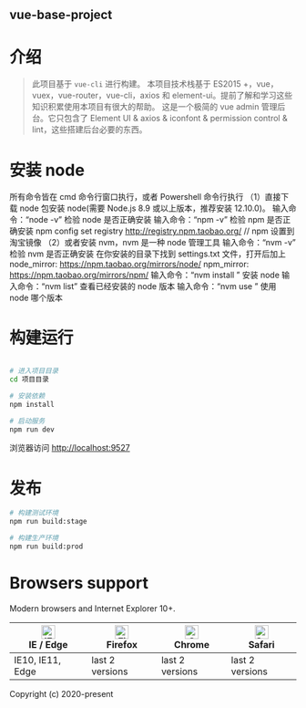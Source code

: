 ## vue-base-project

# 介绍

> 此项目基于 `vue-cli` 进行构建。
> 本项目技术栈基于 ES2015 +，vue，vuex，vue-router，vue-cli，axios 和 element-ui。提前了解和学习这些知识积累使用本项目有很大的帮助。
> 这是一个极简的 vue admin 管理后台。它只包含了 Element UI & axios & iconfont & permission control & lint，这些搭建后台必要的东西。

# 安装 node

所有命令皆在 cmd 命令行窗口执行，或者 Powershell 命令行执行
（1）直接下载 node 包安装 node(需要 Node.js 8.9 或以上版本，推荐安装 12.10.0)。
输入命令：“node -v” 检验 node 是否正确安装
输入命令：“npm -v” 检验 npm 是否正确安装
npm config set registry http://registry.npm.taobao.org/ // npm 设置到淘宝镜像
（2）或者安装 nvm，nvm 是一种 node 管理工具
输入命令：“nvm -v” 检验 nvm 是否正确安装
在你安装的目录下找到 settings.txt 文件，打开后加上
node_mirror: https://npm.taobao.org/mirrors/node/
npm_mirror: https://npm.taobao.org/mirrors/npm/
输入命令：“nvm install <node-version>” 安装 node
输入命令：“nvm list” 查看已经安装的 node 版本
输入命令：“nvm use <node-version>” 使用 node 哪个版本

# 构建运行

```bash

# 进入项目目录
cd 项目目录

# 安装依赖
npm install

# 启动服务
npm run dev
```

浏览器访问 [http://localhost:9527](http://localhost:9527)

# 发布

```bash
# 构建测试环境
npm run build:stage

# 构建生产环境
npm run build:prod
```

# Browsers support

Modern browsers and Internet Explorer 10+.

| [<img src="https://raw.githubusercontent.com/alrra/browser-logos/master/src/edge/edge_48x48.png" alt="IE / Edge" width="24px" height="24px" />](http://godban.github.io/browsers-support-badges/)</br>IE / Edge | [<img src="https://raw.githubusercontent.com/alrra/browser-logos/master/src/firefox/firefox_48x48.png" alt="Firefox" width="24px" height="24px" />](http://godban.github.io/browsers-support-badges/)</br>Firefox | [<img src="https://raw.githubusercontent.com/alrra/browser-logos/master/src/chrome/chrome_48x48.png" alt="Chrome" width="24px" height="24px" />](http://godban.github.io/browsers-support-badges/)</br>Chrome | [<img src="https://raw.githubusercontent.com/alrra/browser-logos/master/src/safari/safari_48x48.png" alt="Safari" width="24px" height="24px" />](http://godban.github.io/browsers-support-badges/)</br>Safari |
| --------------------------------------------------------------------------------------------------------------------------------------------------------------------------------------------------------------- | ----------------------------------------------------------------------------------------------------------------------------------------------------------------------------------------------------------------- | ------------------------------------------------------------------------------------------------------------------------------------------------------------------------------------------------------------- | ------------------------------------------------------------------------------------------------------------------------------------------------------------------------------------------------------------- |
| IE10, IE11, Edge                                                                                                                                                                                                | last 2 versions                                                                                                                                                                                                   | last 2 versions                                                                                                                                                                                               | last 2 versions                                                                                                                                                                                               |

Copyright (c) 2020-present
